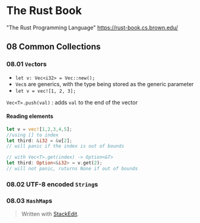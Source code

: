 # The Rust Book
"The Rust Programming Language"
https://rust-book.cs.brown.edu/

## 08 Common Collections

### 08.01 `Vec`tors
* `let v: Vec<i32> = Vec::new();`
* `Vec`s are generics, with the type being stored as the generic parameter
* `let v = vec![1, 2, 3];`

`Vec<T>.push(val)`
: adds `val` to the end of the vector

#### Reading elements
```rust
let v = vec![1,2,3,4,5];
//using [] to index
let third: &i32 = &v[2];
// will panic if the index is out of bounds

// with Vec<T>.get(index) -> Option<&T>
let third: Option<&i32> = v.get(2);
// will not panic, ruturns None if out of bounds
```


### 08.02 UTF-8  encoded `String`s

### 08.03 `HashMap`s



> Written with [StackEdit](https://stackedit.io/).
<!--stackedit_data:
eyJoaXN0b3J5IjpbLTExOTg2NTU4NzAsMTI0MzY4MzcxMV19
-->